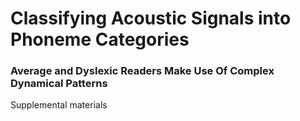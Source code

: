 Classifying Acoustic Signals into Phoneme Categories
===============
### Average and Dyslexic Readers Make Use Of Complex Dynamical Patterns

Supplemental materials
